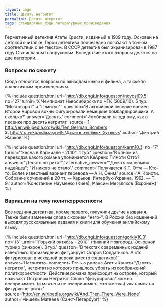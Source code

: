 ```yaml
---
layout: page
title: Десять негритят
permalink: Десять_негритят
tags: стандартные_ходы литературные_произведения
---
```

Герметичный детектив Агаты Кристи, изданный в 1939 году. Основан на детской считалке. Герои детектива поочерёдно погибают в точном соответствии с её текстом.
В СССР детектив был экранизирован в 1987 году Станиславом Говорухиным. Вследствие этого вопросы делятся на две категории.

### Вопросы по сюжету 
Сюда относятся вопросы по эпизодам книги и фильма, а также по аналогичным произведениям.

{% include question.html
url='http://db.chgk.info/question/novosi09.5'
no='27'
turnir='X Чемпионат Новосибирска по ЧГК (2009/10). 5 тур. "Мозговорот" и "Плинтус".'
question='В английской песенке времен Второй мировой войны фигурировали немецкие бомбардировщики. А сколько?'
answer='Десять.'
comment='Их сбивали по одному, как в песенке про десять негритят.'
source='1. http://en.wikipedia.org/wiki/Ten_German_Bombers 
<br>2. http://ru.wikipedia.org/wiki/Десять_зелёных_бутылок'
author='Дмитрий Жарков'
 %}

{% include question.html
url='http://db.chgk.info/question/karm10.2'
no='7'
turnir='"Весна в Кармиэле - 2010". 1 тур.'
question='В одном из переводов какого романа упоминается КлАренс ТИмоти Отто?'
answer='"Десять негритят".'
alternative_answer='"Десять маленьких индейцев"; "И никого не стало".'
comment='Получается К.Т. Отто — Кто-то. Более известный вариант перевода — А.Н. Оним.'
source='А. Кристи. Собрание сочинений в 20 тт. — Харьков: Интербук-Украина, 1992. — Т. 9.'
author='Константин Науменко (Киев), Максим Мерзляков (Воронеж)'
 %}

### Вариации на тему политкорректности 
Все издания детектива, кроме первого, получили другие названия. Также были заменены слова с корнем "негр-". В России без изменений выходят русскоязычные издания и книги для обучения английскому языку.

{% include question.html
url='http://db.chgk.info/question/gorkiy10.3'
no='13'
turnir='"Горький октябрь - 2010" (Нижний Новгород). Основной турнир (синхрон). 3 тур.'
question='В текстах современных изданий известного произведения фигурирует Остров Солдатиков. А кто фигурировал в исходной версии вместо солдатиков?'
answer='Негритята.'
comment='Речь о романе Агаты Кристи "Десять негритят", негритят из которого пришлось убрать из соображений политкорректности. Действие романа происходит на острове, который называют Островом Негритят. Слово "фигурировал" можно воспринимать (а можно и не воспринимать, это мелочь) как намек на фигурки негритят.'
source='http://en.wikipedia.org/wiki/And_Then_There_Were_None'
author='Мишель Матвеев (Санкт-Петербург)'
 %}

 